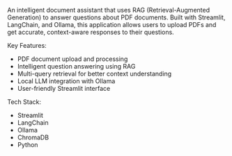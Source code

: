 An intelligent document assistant that uses RAG (Retrieval-Augmented Generation) to answer questions about PDF documents. Built with Streamlit, LangChain, and Ollama, this application allows users to upload PDFs and get accurate, context-aware responses to their questions.

Key Features:
- PDF document upload and processing
- Intelligent question answering using RAG
- Multi-query retrieval for better context understanding
- Local LLM integration with Ollama
- User-friendly Streamlit interface

Tech Stack:
- Streamlit
- LangChain
- Ollama
- ChromaDB
- Python
